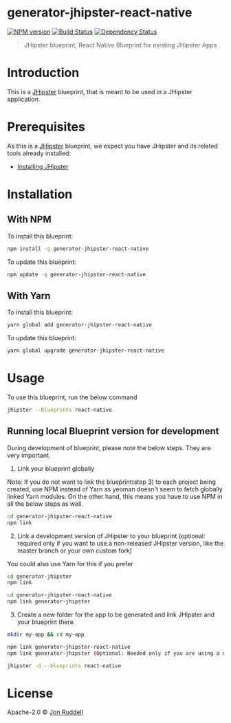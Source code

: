 # generator-jhipster-react-native

[![NPM version][npm-image]][npm-url] [![Build Status][travis-image]][travis-url] [![Dependency Status][daviddm-image]][daviddm-url]

> JHipster blueprint, React Native Blueprint for existing JHipster Apps

# Introduction

This is a [JHipster](https://www.jhipster.tech/) blueprint, that is meant to be used in a JHipster application.

# Prerequisites

As this is a [JHipster](https://www.jhipster.tech/) blueprint, we expect you have JHipster and its related tools already installed:

-   [Installing JHipster](https://www.jhipster.tech/installation/)

# Installation

## With NPM

To install this blueprint:

```bash
npm install -g generator-jhipster-react-native
```

To update this blueprint:

```bash
npm update -g generator-jhipster-react-native
```

## With Yarn

To install this blueprint:

```bash
yarn global add generator-jhipster-react-native
```

To update this blueprint:

```bash
yarn global upgrade generator-jhipster-react-native
```

# Usage

To use this blueprint, run the below command

```bash
jhipster --blueprints react-native
```

## Running local Blueprint version for development

During development of blueprint, please note the below steps. They are very important.

1. Link your blueprint globally

Note: If you do not want to link the blueprint(step 3) to each project being created, use NPM instead of Yarn as yeoman doesn't seem to fetch globally linked Yarn modules. On the other hand, this means you have to use NPM in all the below steps as well.

```bash
cd generator-jhipster-react-native
npm link
```

2. Link a development version of JHipster to your blueprint (optional: required only if you want to use a non-released JHipster version, like the master branch or your own custom fork)

You could also use Yarn for this if you prefer

```bash
cd generator-jhipster
npm link

cd generator-jhipster-react-native
npm link generator-jhipster
```

3. Create a new folder for the app to be generated and link JHipster and your blueprint there

```bash
mkdir my-app && cd my-app

npm link generator-jhipster-react-native
npm link generator-jhipster (Optional: Needed only if you are using a non-released JHipster version)

jhipster -d --blueprints react-native

```

# License

Apache-2.0 © [Jon Ruddell](https://jruddell.com/)

[npm-image]: https://img.shields.io/npm/v/generator-jhipster-react-native.svg
[npm-url]: https://npmjs.org/package/generator-jhipster-react-native
[travis-image]: https://travis-ci.org/ruddell/generator-jhipster-react-native.svg?branch=master
[travis-url]: https://travis-ci.org/ruddell/generator-jhipster-react-native
[daviddm-image]: https://david-dm.org/ruddell/generator-jhipster-react-native.svg?theme=shields.io
[daviddm-url]: https://david-dm.org/ruddell/generator-jhipster-react-native
